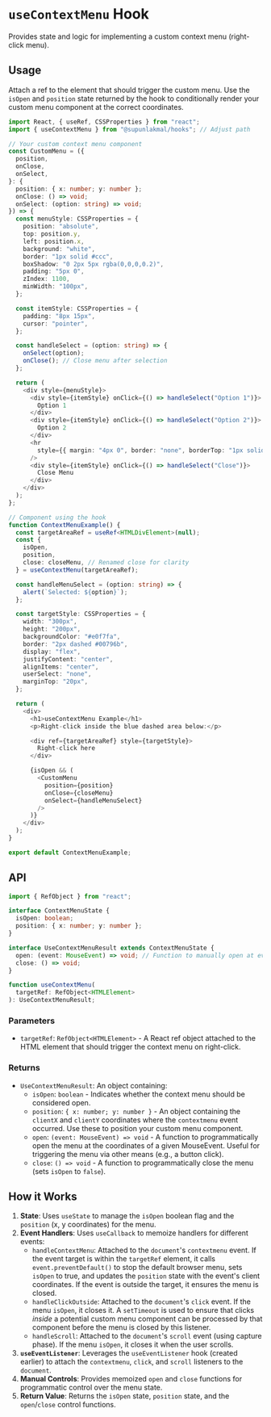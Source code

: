 # `useContextMenu` Hook

Provides state and logic for implementing a custom context menu (right-click menu).

## Usage

Attach a ref to the element that should trigger the custom menu. Use the `isOpen` and `position` state returned by the hook to conditionally render your custom menu component at the correct coordinates.

```typescript
import React, { useRef, CSSProperties } from "react";
import { useContextMenu } from "@supunlakmal/hooks"; // Adjust path

// Your custom context menu component
const CustomMenu = ({
  position,
  onClose,
  onSelect,
}: {
  position: { x: number; y: number };
  onClose: () => void;
  onSelect: (option: string) => void;
}) => {
  const menuStyle: CSSProperties = {
    position: "absolute",
    top: position.y,
    left: position.x,
    background: "white",
    border: "1px solid #ccc",
    boxShadow: "0 2px 5px rgba(0,0,0,0.2)",
    padding: "5px 0",
    zIndex: 1100,
    minWidth: "100px",
  };

  const itemStyle: CSSProperties = {
    padding: "8px 15px",
    cursor: "pointer",
  };

  const handleSelect = (option: string) => {
    onSelect(option);
    onClose(); // Close menu after selection
  };

  return (
    <div style={menuStyle}>
      <div style={itemStyle} onClick={() => handleSelect("Option 1")}>
        Option 1
      </div>
      <div style={itemStyle} onClick={() => handleSelect("Option 2")}>
        Option 2
      </div>
      <hr
        style={{ margin: "4px 0", border: "none", borderTop: "1px solid #eee" }}
      />
      <div style={itemStyle} onClick={() => handleSelect("Close")}>
        Close Menu
      </div>
    </div>
  );
};

// Component using the hook
function ContextMenuExample() {
  const targetAreaRef = useRef<HTMLDivElement>(null);
  const {
    isOpen,
    position,
    close: closeMenu, // Renamed close for clarity
  } = useContextMenu(targetAreaRef);

  const handleMenuSelect = (option: string) => {
    alert(`Selected: ${option}`);
  };

  const targetStyle: CSSProperties = {
    width: "300px",
    height: "200px",
    backgroundColor: "#e0f7fa",
    border: "2px dashed #00796b",
    display: "flex",
    justifyContent: "center",
    alignItems: "center",
    userSelect: "none",
    marginTop: "20px",
  };

  return (
    <div>
      <h1>useContextMenu Example</h1>
      <p>Right-click inside the blue dashed area below:</p>

      <div ref={targetAreaRef} style={targetStyle}>
        Right-click here
      </div>

      {isOpen && (
        <CustomMenu
          position={position}
          onClose={closeMenu}
          onSelect={handleMenuSelect}
        />
      )}
    </div>
  );
}

export default ContextMenuExample;
```

## API

```typescript
import { RefObject } from "react";

interface ContextMenuState {
  isOpen: boolean;
  position: { x: number; y: number };
}

interface UseContextMenuResult extends ContextMenuState {
  open: (event: MouseEvent) => void; // Function to manually open at event coords
  close: () => void;
}

function useContextMenu(
  targetRef: RefObject<HTMLElement>
): UseContextMenuResult;
```

### Parameters

- `targetRef`: `RefObject<HTMLElement>` - A React ref object attached to the HTML element that should trigger the context menu on right-click.

### Returns

- `UseContextMenuResult`: An object containing:
  - `isOpen`: `boolean` - Indicates whether the context menu should be considered open.
  - `position`: `{ x: number; y: number }` - An object containing the `clientX` and `clientY` coordinates where the `contextmenu` event occurred. Use these to position your custom menu component.
  - `open`: `(event: MouseEvent) => void` - A function to programmatically open the menu at the coordinates of a given MouseEvent. Useful for triggering the menu via other means (e.g., a button click).
  - `close`: `() => void` - A function to programmatically close the menu (sets `isOpen` to `false`).

## How it Works

1.  **State**: Uses `useState` to manage the `isOpen` boolean flag and the `position` (x, y coordinates) for the menu.
2.  **Event Handlers**: Uses `useCallback` to memoize handlers for different events:
    - `handleContextMenu`: Attached to the `document`'s `contextmenu` event. If the event target is within the `targetRef` element, it calls `event.preventDefault()` to stop the default browser menu, sets `isOpen` to true, and updates the `position` state with the event's client coordinates. If the event is outside the target, it ensures the menu is closed.
    - `handleClickOutside`: Attached to the `document`'s `click` event. If the menu `isOpen`, it closes it. A `setTimeout` is used to ensure that clicks _inside_ a potential custom menu component can be processed by that component before the menu is closed by this listener.
    - `handleScroll`: Attached to the `document`'s `scroll` event (using capture phase). If the menu `isOpen`, it closes it when the user scrolls.
3.  **`useEventListener`**: Leverages the `useEventListener` hook (created earlier) to attach the `contextmenu`, `click`, and `scroll` listeners to the `document`.
4.  **Manual Controls**: Provides memoized `open` and `close` functions for programmatic control over the menu state.
5.  **Return Value**: Returns the `isOpen` state, `position` state, and the `open`/`close` control functions.
